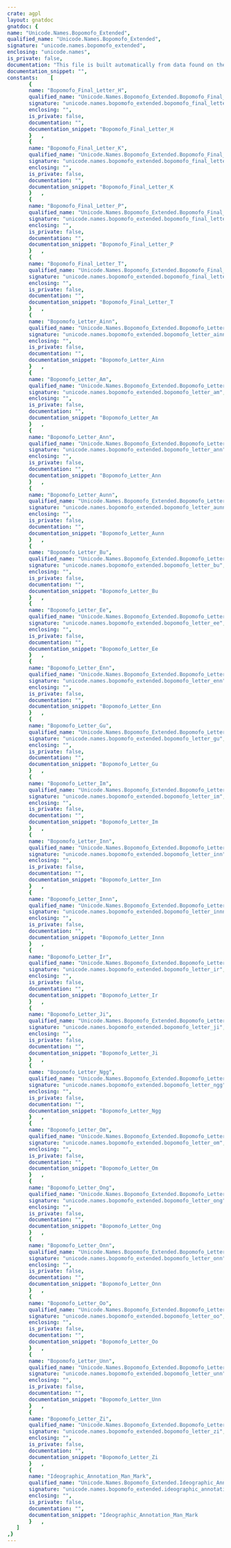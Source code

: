 ```yaml
---
crate: agpl
layout: gnatdoc
gnatdoc: {
name: "Unicode.Names.Bopomofo_Extended",
qualified_name: "Unicode.Names.Bopomofo_Extended",
signature: "unicode.names.bopomofo_extended",
enclosing: "unicode.names",
is_private: false,
documentation: "This file is built automatically from data found on the\nunicode web site (http://www.unicode.org)",
documentation_snippet: "",
constants:    [
       {
       name: "Bopomofo_Final_Letter_H",
       qualified_name: "Unicode.Names.Bopomofo_Extended.Bopomofo_Final_Letter_H",
       signature: "unicode.names.bopomofo_extended.bopomofo_final_letter_h",
       enclosing: "",
       is_private: false,
       documentation: "",
       documentation_snippet: "Bopomofo_Final_Letter_H                 : constant Unicode_Char := 16#31B7#;",
       }   ,
       {
       name: "Bopomofo_Final_Letter_K",
       qualified_name: "Unicode.Names.Bopomofo_Extended.Bopomofo_Final_Letter_K",
       signature: "unicode.names.bopomofo_extended.bopomofo_final_letter_k",
       enclosing: "",
       is_private: false,
       documentation: "",
       documentation_snippet: "Bopomofo_Final_Letter_K                 : constant Unicode_Char := 16#31B6#;",
       }   ,
       {
       name: "Bopomofo_Final_Letter_P",
       qualified_name: "Unicode.Names.Bopomofo_Extended.Bopomofo_Final_Letter_P",
       signature: "unicode.names.bopomofo_extended.bopomofo_final_letter_p",
       enclosing: "",
       is_private: false,
       documentation: "",
       documentation_snippet: "Bopomofo_Final_Letter_P                 : constant Unicode_Char := 16#31B4#;",
       }   ,
       {
       name: "Bopomofo_Final_Letter_T",
       qualified_name: "Unicode.Names.Bopomofo_Extended.Bopomofo_Final_Letter_T",
       signature: "unicode.names.bopomofo_extended.bopomofo_final_letter_t",
       enclosing: "",
       is_private: false,
       documentation: "",
       documentation_snippet: "Bopomofo_Final_Letter_T                 : constant Unicode_Char := 16#31B5#;",
       }   ,
       {
       name: "Bopomofo_Letter_Ainn",
       qualified_name: "Unicode.Names.Bopomofo_Extended.Bopomofo_Letter_Ainn",
       signature: "unicode.names.bopomofo_extended.bopomofo_letter_ainn",
       enclosing: "",
       is_private: false,
       documentation: "",
       documentation_snippet: "Bopomofo_Letter_Ainn                    : constant Unicode_Char := 16#31AE#;",
       }   ,
       {
       name: "Bopomofo_Letter_Am",
       qualified_name: "Unicode.Names.Bopomofo_Extended.Bopomofo_Letter_Am",
       signature: "unicode.names.bopomofo_extended.bopomofo_letter_am",
       enclosing: "",
       is_private: false,
       documentation: "",
       documentation_snippet: "Bopomofo_Letter_Am                      : constant Unicode_Char := 16#31B0#;",
       }   ,
       {
       name: "Bopomofo_Letter_Ann",
       qualified_name: "Unicode.Names.Bopomofo_Extended.Bopomofo_Letter_Ann",
       signature: "unicode.names.bopomofo_extended.bopomofo_letter_ann",
       enclosing: "",
       is_private: false,
       documentation: "",
       documentation_snippet: "Bopomofo_Letter_Ann                     : constant Unicode_Char := 16#31A9#;",
       }   ,
       {
       name: "Bopomofo_Letter_Aunn",
       qualified_name: "Unicode.Names.Bopomofo_Extended.Bopomofo_Letter_Aunn",
       signature: "unicode.names.bopomofo_extended.bopomofo_letter_aunn",
       enclosing: "",
       is_private: false,
       documentation: "",
       documentation_snippet: "Bopomofo_Letter_Aunn                    : constant Unicode_Char := 16#31AF#;",
       }   ,
       {
       name: "Bopomofo_Letter_Bu",
       qualified_name: "Unicode.Names.Bopomofo_Extended.Bopomofo_Letter_Bu",
       signature: "unicode.names.bopomofo_extended.bopomofo_letter_bu",
       enclosing: "",
       is_private: false,
       documentation: "",
       documentation_snippet: "Bopomofo_Letter_Bu                      : constant Unicode_Char := 16#31A0#;",
       }   ,
       {
       name: "Bopomofo_Letter_Ee",
       qualified_name: "Unicode.Names.Bopomofo_Extended.Bopomofo_Letter_Ee",
       signature: "unicode.names.bopomofo_extended.bopomofo_letter_ee",
       enclosing: "",
       is_private: false,
       documentation: "",
       documentation_snippet: "Bopomofo_Letter_Ee                      : constant Unicode_Char := 16#31A4#;",
       }   ,
       {
       name: "Bopomofo_Letter_Enn",
       qualified_name: "Unicode.Names.Bopomofo_Extended.Bopomofo_Letter_Enn",
       signature: "unicode.names.bopomofo_extended.bopomofo_letter_enn",
       enclosing: "",
       is_private: false,
       documentation: "",
       documentation_snippet: "Bopomofo_Letter_Enn                     : constant Unicode_Char := 16#31A5#;",
       }   ,
       {
       name: "Bopomofo_Letter_Gu",
       qualified_name: "Unicode.Names.Bopomofo_Extended.Bopomofo_Letter_Gu",
       signature: "unicode.names.bopomofo_extended.bopomofo_letter_gu",
       enclosing: "",
       is_private: false,
       documentation: "",
       documentation_snippet: "Bopomofo_Letter_Gu                      : constant Unicode_Char := 16#31A3#;",
       }   ,
       {
       name: "Bopomofo_Letter_Im",
       qualified_name: "Unicode.Names.Bopomofo_Extended.Bopomofo_Letter_Im",
       signature: "unicode.names.bopomofo_extended.bopomofo_letter_im",
       enclosing: "",
       is_private: false,
       documentation: "",
       documentation_snippet: "Bopomofo_Letter_Im                      : constant Unicode_Char := 16#31AC#;",
       }   ,
       {
       name: "Bopomofo_Letter_Inn",
       qualified_name: "Unicode.Names.Bopomofo_Extended.Bopomofo_Letter_Inn",
       signature: "unicode.names.bopomofo_extended.bopomofo_letter_inn",
       enclosing: "",
       is_private: false,
       documentation: "",
       documentation_snippet: "Bopomofo_Letter_Inn                     : constant Unicode_Char := 16#31AA#;",
       }   ,
       {
       name: "Bopomofo_Letter_Innn",
       qualified_name: "Unicode.Names.Bopomofo_Extended.Bopomofo_Letter_Innn",
       signature: "unicode.names.bopomofo_extended.bopomofo_letter_innn",
       enclosing: "",
       is_private: false,
       documentation: "",
       documentation_snippet: "Bopomofo_Letter_Innn                    : constant Unicode_Char := 16#31B3#;",
       }   ,
       {
       name: "Bopomofo_Letter_Ir",
       qualified_name: "Unicode.Names.Bopomofo_Extended.Bopomofo_Letter_Ir",
       signature: "unicode.names.bopomofo_extended.bopomofo_letter_ir",
       enclosing: "",
       is_private: false,
       documentation: "",
       documentation_snippet: "Bopomofo_Letter_Ir                      : constant Unicode_Char := 16#31A8#;",
       }   ,
       {
       name: "Bopomofo_Letter_Ji",
       qualified_name: "Unicode.Names.Bopomofo_Extended.Bopomofo_Letter_Ji",
       signature: "unicode.names.bopomofo_extended.bopomofo_letter_ji",
       enclosing: "",
       is_private: false,
       documentation: "",
       documentation_snippet: "Bopomofo_Letter_Ji                      : constant Unicode_Char := 16#31A2#;",
       }   ,
       {
       name: "Bopomofo_Letter_Ngg",
       qualified_name: "Unicode.Names.Bopomofo_Extended.Bopomofo_Letter_Ngg",
       signature: "unicode.names.bopomofo_extended.bopomofo_letter_ngg",
       enclosing: "",
       is_private: false,
       documentation: "",
       documentation_snippet: "Bopomofo_Letter_Ngg                     : constant Unicode_Char := 16#31AD#;",
       }   ,
       {
       name: "Bopomofo_Letter_Om",
       qualified_name: "Unicode.Names.Bopomofo_Extended.Bopomofo_Letter_Om",
       signature: "unicode.names.bopomofo_extended.bopomofo_letter_om",
       enclosing: "",
       is_private: false,
       documentation: "",
       documentation_snippet: "Bopomofo_Letter_Om                      : constant Unicode_Char := 16#31B1#;",
       }   ,
       {
       name: "Bopomofo_Letter_Ong",
       qualified_name: "Unicode.Names.Bopomofo_Extended.Bopomofo_Letter_Ong",
       signature: "unicode.names.bopomofo_extended.bopomofo_letter_ong",
       enclosing: "",
       is_private: false,
       documentation: "",
       documentation_snippet: "Bopomofo_Letter_Ong                     : constant Unicode_Char := 16#31B2#;",
       }   ,
       {
       name: "Bopomofo_Letter_Onn",
       qualified_name: "Unicode.Names.Bopomofo_Extended.Bopomofo_Letter_Onn",
       signature: "unicode.names.bopomofo_extended.bopomofo_letter_onn",
       enclosing: "",
       is_private: false,
       documentation: "",
       documentation_snippet: "Bopomofo_Letter_Onn                     : constant Unicode_Char := 16#31A7#;",
       }   ,
       {
       name: "Bopomofo_Letter_Oo",
       qualified_name: "Unicode.Names.Bopomofo_Extended.Bopomofo_Letter_Oo",
       signature: "unicode.names.bopomofo_extended.bopomofo_letter_oo",
       enclosing: "",
       is_private: false,
       documentation: "",
       documentation_snippet: "Bopomofo_Letter_Oo                      : constant Unicode_Char := 16#31A6#;",
       }   ,
       {
       name: "Bopomofo_Letter_Unn",
       qualified_name: "Unicode.Names.Bopomofo_Extended.Bopomofo_Letter_Unn",
       signature: "unicode.names.bopomofo_extended.bopomofo_letter_unn",
       enclosing: "",
       is_private: false,
       documentation: "",
       documentation_snippet: "Bopomofo_Letter_Unn                     : constant Unicode_Char := 16#31AB#;",
       }   ,
       {
       name: "Bopomofo_Letter_Zi",
       qualified_name: "Unicode.Names.Bopomofo_Extended.Bopomofo_Letter_Zi",
       signature: "unicode.names.bopomofo_extended.bopomofo_letter_zi",
       enclosing: "",
       is_private: false,
       documentation: "",
       documentation_snippet: "Bopomofo_Letter_Zi                      : constant Unicode_Char := 16#31A1#;",
       }   ,
       {
       name: "Ideographic_Annotation_Man_Mark",
       qualified_name: "Unicode.Names.Bopomofo_Extended.Ideographic_Annotation_Man_Mark",
       signature: "unicode.names.bopomofo_extended.ideographic_annotation_man_mark",
       enclosing: "",
       is_private: false,
       documentation: "",
       documentation_snippet: "Ideographic_Annotation_Man_Mark         : constant Unicode_Char := 16#319F#;",
       }   ,
   ]
,}
---
```

